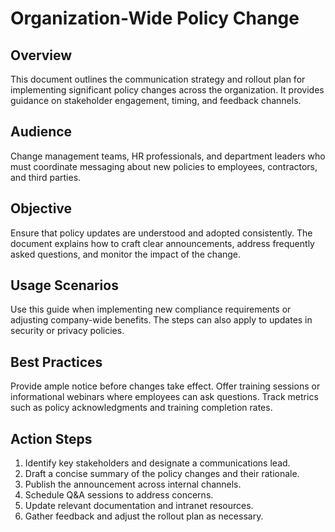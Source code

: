 # Organization-Wide Policy Change

## Overview
This document outlines the communication strategy and rollout plan for implementing significant policy changes across the organization. It provides guidance on stakeholder engagement, timing, and feedback channels.

## Audience
Change management teams, HR professionals, and department leaders who must coordinate messaging about new policies to employees, contractors, and third parties.

## Objective
Ensure that policy updates are understood and adopted consistently. The document explains how to craft clear announcements, address frequently asked questions, and monitor the impact of the change.

## Usage Scenarios
Use this guide when implementing new compliance requirements or adjusting company-wide benefits. The steps can also apply to updates in security or privacy policies.

## Best Practices
Provide ample notice before changes take effect. Offer training sessions or informational webinars where employees can ask questions. Track metrics such as policy acknowledgments and training completion rates.

## Action Steps
1. Identify key stakeholders and designate a communications lead.
2. Draft a concise summary of the policy changes and their rationale.
3. Publish the announcement across internal channels.
4. Schedule Q&A sessions to address concerns.
5. Update relevant documentation and intranet resources.
6. Gather feedback and adjust the rollout plan as necessary.
